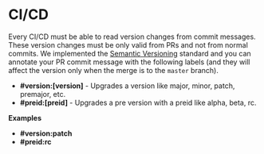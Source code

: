 # CI/CD

Every CI/CD must be able to read version changes from commit messages. These version changes must be only valid from PRs and not from normal commits. We implemented the [Semantic Versioning](https://semver.org/) standard and you can annotate your PR commit message with the following labels (and they will affect the version only when the merge is to the `master` branch).

* **\#version:[version]** - Upgrades a version like major, minor, patch, premajor, etc.
* **\#preid:[preid]** - Upgrades a pre version with a preid like alpha, beta, rc.

**Examples**

* **\#version:patch**
* **\#preid:rc**